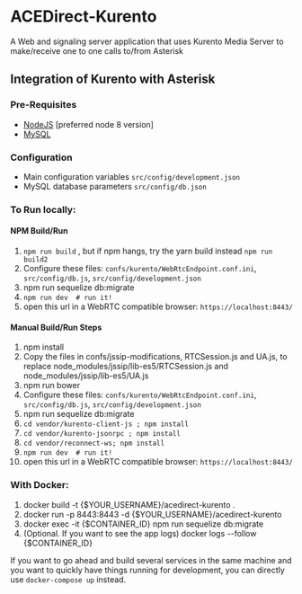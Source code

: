 # ACEDirect-Kurento
A Web and signaling server application that uses Kurento Media Server to make/receive one to one calls to/from Asterisk

## Integration of Kurento with Asterisk

### Pre-Requisites

* [NodeJS](https://nodejs.org) [preferred node 8 version]
* [MySQL](https://www.mysql.com/) 

### Configuration 

* Main configuration variables `src/config/development.json`
* MySQL database parameters `src/config/db.json`

### To Run locally:

#### NPM Build/Run

1. `npm run build` , but if npm hangs, try the yarn build instead `npm run build2`
1. Configure these files: `confs/kurento/WebRtcEndpoint.conf.ini`, `src/config/db.js`, `src/config/development.json`
1. npm run sequelize db:migrate
1. `npm run dev  # run it!`
1. open this url in a WebRTC compatible browser: `https://localhost:8443/`

#### Manual Build/Run Steps

1. npm install
1. Copy the files in confs/jssip-modifications, RTCSession.js and UA.js, to replace node_modules/jssip/lib-es5/RTCSession.js and node_modules/jssip/lib-es5/UA.js
1. npm run bower  
1. Configure these files: `confs/kurento/WebRtcEndpoint.conf.ini`, `src/config/db.js`, `src/config/development.json`
1. npm run sequelize db:migrate
1. `cd vendor/kurento-client-js ; npm install`
1. `cd vendor/kurento-jsonrpc ; npm install`
1. `cd vendor/reconnect-ws; npm install`
1. `npm run dev  # run it!`
1. open this url in a WebRTC compatible browser: `https://localhost:8443/`

### With Docker:

1) docker build -t {$YOUR_USERNAME}/acedirect-kurento .
2) docker run -p 8443:8443 -d {$YOUR_USERNAME}/acedirect-kurento
3) docker exec -it {$CONTAINER_ID} npm run sequelize db:migrate
4) (Optional. If you want to see the app logs) docker logs --follow {$CONTAINER_ID} 

If you want to go ahead and build several services in the same machine and you want to quickly have things running for development, you can directly use `docker-compose up` instead.

